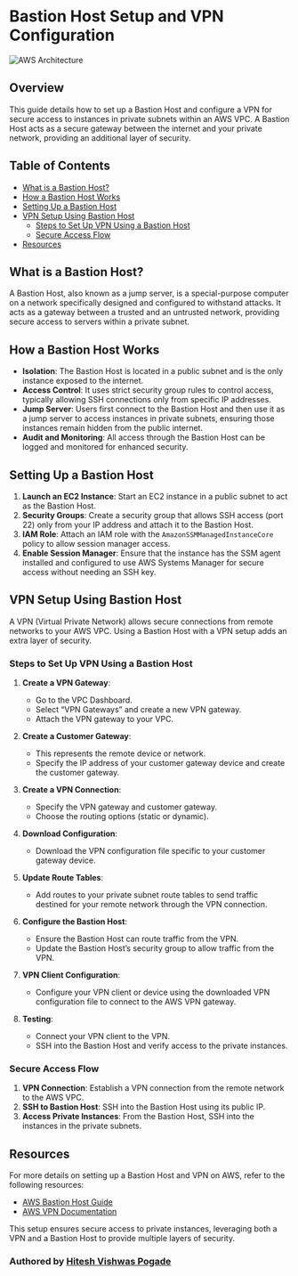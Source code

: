 # Bastion Host Setup and VPN Configuration

![AWS Architecture](https://i.imgur.com/kd2isyf.jpg)

## Overview

This guide details how to set up a Bastion Host and configure a VPN for secure access to instances in private subnets within an AWS VPC. A Bastion Host acts as a secure gateway between the internet and your private network, providing an additional layer of security.

## Table of Contents

- [What is a Bastion Host?](#what-is-a-bastion-host)
- [How a Bastion Host Works](#how-a-bastion-host-works)
- [Setting Up a Bastion Host](#setting-up-a-bastion-host)
- [VPN Setup Using Bastion Host](#vpn-setup-using-bastion-host)
  - [Steps to Set Up VPN Using a Bastion Host](#steps-to-set-up-vpn-using-a-bastion-host)
  - [Secure Access Flow](#secure-access-flow)
- [Resources](#resources)

## What is a Bastion Host?

A Bastion Host, also known as a jump server, is a special-purpose computer on a network specifically designed and configured to withstand attacks. It acts as a gateway between a trusted and an untrusted network, providing secure access to servers within a private subnet.

## How a Bastion Host Works

- **Isolation**: The Bastion Host is located in a public subnet and is the only instance exposed to the internet.
- **Access Control**: It uses strict security group rules to control access, typically allowing SSH connections only from specific IP addresses.
- **Jump Server**: Users first connect to the Bastion Host and then use it as a jump server to access instances in private subnets, ensuring those instances remain hidden from the public internet.
- **Audit and Monitoring**: All access through the Bastion Host can be logged and monitored for enhanced security.

## Setting Up a Bastion Host

1. **Launch an EC2 Instance**: Start an EC2 instance in a public subnet to act as the Bastion Host.
2. **Security Groups**: Create a security group that allows SSH access (port 22) only from your IP address and attach it to the Bastion Host.
3. **IAM Role**: Attach an IAM role with the `AmazonSSMManagedInstanceCore` policy to allow session manager access.
4. **Enable Session Manager**: Ensure that the instance has the SSM agent installed and configured to use AWS Systems Manager for secure access without needing an SSH key.

## VPN Setup Using Bastion Host

A VPN (Virtual Private Network) allows secure connections from remote networks to your AWS VPC. Using a Bastion Host with a VPN setup adds an extra layer of security.

### Steps to Set Up VPN Using a Bastion Host

1. **Create a VPN Gateway**:
   - Go to the VPC Dashboard.
   - Select “VPN Gateways” and create a new VPN gateway.
   - Attach the VPN gateway to your VPC.

2. **Create a Customer Gateway**:
   - This represents the remote device or network.
   - Specify the IP address of your customer gateway device and create the customer gateway.

3. **Create a VPN Connection**:
   - Specify the VPN gateway and customer gateway.
   - Choose the routing options (static or dynamic).

4. **Download Configuration**:
   - Download the VPN configuration file specific to your customer gateway device.

5. **Update Route Tables**:
   - Add routes to your private subnet route tables to send traffic destined for your remote network through the VPN connection.

6. **Configure the Bastion Host**:
   - Ensure the Bastion Host can route traffic from the VPN.
   - Update the Bastion Host’s security group to allow traffic from the VPN.

7. **VPN Client Configuration**:
   - Configure your VPN client or device using the downloaded VPN configuration file to connect to the AWS VPN gateway.

8. **Testing**:
   - Connect your VPN client to the VPN.
   - SSH into the Bastion Host and verify access to the private instances.

### Secure Access Flow

1. **VPN Connection**: Establish a VPN connection from the remote network to the AWS VPC.
2. **SSH to Bastion Host**: SSH into the Bastion Host using its public IP.
3. **Access Private Instances**: From the Bastion Host, SSH into the instances in the private subnets.

## Resources

For more details on setting up a Bastion Host and VPN on AWS, refer to the following resources:
- [AWS Bastion Host Guide](https://docs.aws.amazon.com/quickstart/latest/linux-bastion/architecture.html "AWS Bastion Host Architecture")
- [AWS VPN Documentation](https://docs.aws.amazon.com/vpn/latest/s2svpn/VPC_VPN.html)

This setup ensures secure access to private instances, leveraging both a VPN and a Bastion Host to provide multiple layers of security.

### Authored by [Hitesh Vishwas Pogade](https://github.com/GetPlaced60)
